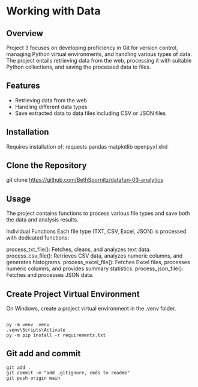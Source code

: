 # Working with Data

## Overview

Project 3 focuses on developing proficiency in Git for version control, managing Python virtual environments, and handling various types of data. The project entails retrieving data from the web, processing it with suitable Python collections, and saving the processed data to files.

## Features

- Retrieving data from the web
- Handling different data types
- Save extracted data to data files including CSV or JSON files

## Installation

Requires installation of:
requests
pandas
matplotlib
openpyxl
xlrd

## Clone the Repository

git clone https://github.com/BethSpornitz/datafun-03-analytics

## Usage

The project contains functions to process various file types and save both the data and analysis results.

Individual Functions
Each file type (TXT, CSV, Excel, JSON) is processed with dedicated functions:

process_txt_file(): Fetches, cleans, and analyzes text data.
process_csv_file(): Retrieves CSV data, analyzes numeric columns, and generates histograms.
process_excel_file(): Fetches Excel files, processes numeric columns, and provides summary statistics.
process_json_file(): Fetches and processes JSON data.

## Create Project Virtual Environment

On Windows, create a project virtual environment in the .venv folder. 

```shell

py -m venv .venv
.venv\Scripts\Activate
py -m pip install -r requirements.txt

```

## Git add and commit 

```shell
git add .
git commit -m "add .gitignore, cmds to readme"
git push origin main
```